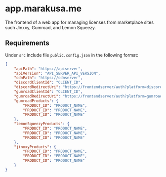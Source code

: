 # app.marakusa.me

The frontend of a web app for managing licenses from marketplace sites such Jinxxy, Gumroad, and Lemon Squeezy.

## Requirements

Under `src` include file `public.config.json` in the following format:
```json
{
    "apiPath": "https://apiserver",
    "apiVersion": "API_SERVER_API_VERSION",
    "cdnPath": "https://cdnserver",
    "discordClientId": "CLIENT_ID",
    "discordRedirectUri": "https://frontendserver/auth?platform=discord&state={STATE}",
    "gumroadClientId": "CLIENT_ID",
    "gumroadRedirectUri": "https://frontendserver/auth?platform=gumroad&state={STATE}",
    "gumroadProducts": {
        "PRODUCT_ID": "PRODUCT_NAME",
        "PRODUCT_ID": "PRODUCT_NAME",
        "PRODUCT_ID": "PRODUCT_NAME"
    },
    "lemonSqueezyProducts": {
        "PRODUCT_ID": "PRODUCT_NAME",
        "PRODUCT_ID": "PRODUCT_NAME",
        "PRODUCT_ID": "PRODUCT_NAME"
    },
    "jinxxyProducts": {
        "PRODUCT_ID": "PRODUCT_NAME",
        "PRODUCT_ID": "PRODUCT_NAME",
        "PRODUCT_ID": "PRODUCT_NAME"
    }
}
```
